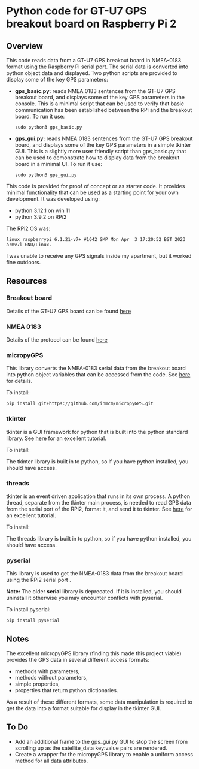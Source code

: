 # Python code for GT-U7 GPS breakout board on Raspberry Pi 2
## Overview
This code reads data from a GT-U7 GPS breakout board in NMEA-0183 format using the Raspberry Pi serial port. The serial data is converted into python object data and displayed. Two python scripts are provided to display some of the key GPS parameters:

- **gps_basic.py:** reads NMEA 0183 sentences from the GT-U7 GPS breakout board, and displays some of the key GPS parameters in the console. This is a minimal script that can be used to verify that basic communication has been established between the RPi and the breakout board. To run it use:

  `sudo python3 gps_basic.py`
  
- **gps_gui.py:** reads NMEA 0183 sentences from the GT-U7 GPS breakout board, and displays some of the key GPS parameters in a simple tkinter GUI. This is a slightly more user friendly script than gps_basic.py that can be used to demonstrate how to display data from the breakout board in a minimal UI. To run it use:

  `sudo python3 gps_gui.py`

This code is provided for proof of concept or as starter code. It provides minimal functionality that can be used as a starting point for your own development. It was developed using:

- python 3.12.1 on win 11
- python 3.9.2 on RPi2

The RPi2 OS was:

`linux raspberrypi 6.1.21-v7+ #1642 SMP Mon Apr  3 17:20:52 BST 2023 armv7l GNU/Linux.`

I was unable to receive any GPS signals inside my apartment, but it worked fine outdoors.

## Resources
### Breakout board
Details of the GT-U7 GPS board can be found [here](https://www.amazon.com/Navigation-Satellite-Compatible-Microcontroller-Geekstory/dp/B07PRGBLX7?th=1.)

### NMEA 0183
Details of the protocol can be found [here](https://www.sparkfun.com/datasheets/GPS/NMEA%20Reference%20Manual-Rev2.1-Dec07.pdf)

### micropyGPS
This library converts the NMEA-0183 serial data from the breakout board into python object variables that can be accessed from the code. See [here](https://github.com/inmcm/micropyGPS) for details.

To install:

`pip install git+https://github.com/inmcm/micropyGPS.git`

### tkinter
tkinter is a GUI framework for python that is built into the python standard library. See [here](https://realpython.com/python-gui-tkinter/) for an excellent tutorial.

To install:

The tkinter library is built in to python, so if you have python installed, you should have access.

### threads
tkinter is an event driven application that runs in its own process. A python thread, separate from the tkinter main process, is needed to read GPS data from the serial port of the RPi2, format it, and send it to tkinter. See [here](https://realpython.com/intro-to-python-threading/) for an excellent tutorial.

To install:

The threads library is built in to python, so if you have python installed, you should have access.

### pyserial
This library is used to get the NMEA-0183 data from the breakout board using the RPi2 serial port . 

**Note:** The older **serial** library is deprecated. If it is installed, you should uninstall it otherwise you may encounter conflicts with pyserial.

To install pyserial:

`pip install pyserial`

## Notes
The excellent micropyGPS library (finding this made this project viable) provides the GPS data in several different access formats:
- methods with parameters,
- methods without parameters,
- simple properties,
- properties that return python dictionaries.

As a result of these different formats, some data manipulation is required to get the data into a format suitable for display in the tkinter GUI. 

## To Do
- Add an additional frame to the gps_gui.py GUI to stop the screen from scrolling up as the satellite_data key:value pairs are rendered.
- Create a wrapper for the micropyGPS library to enable a uniform access method for all data attributes.
